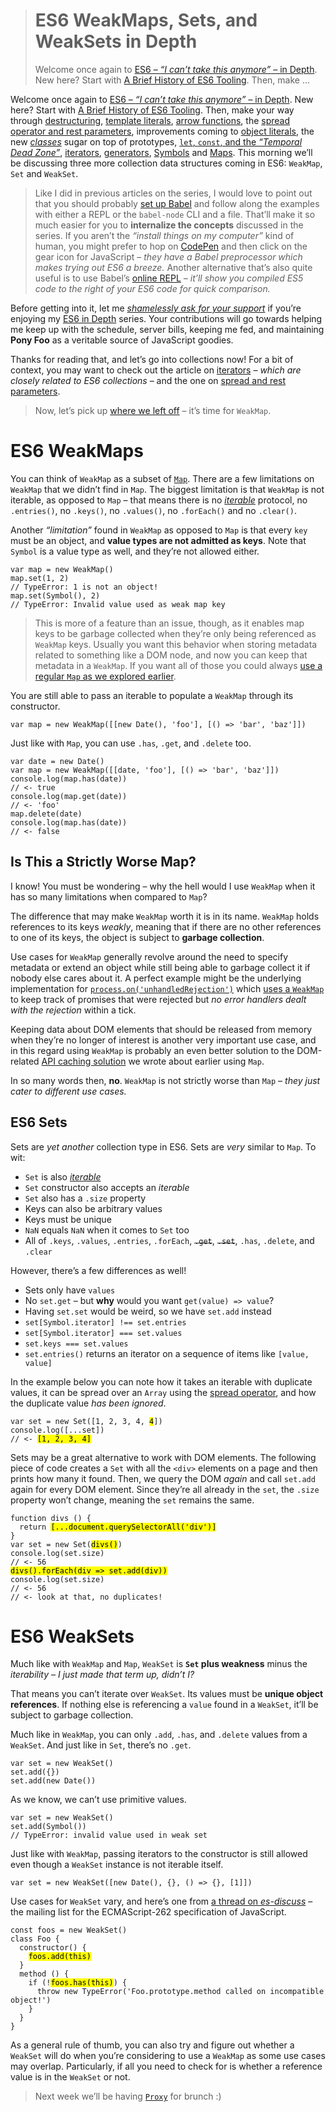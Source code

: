 <div><blockquote>
  <h1>ES6 WeakMaps, Sets, and WeakSets in Depth</h1>
  <div><p>Welcome once again to <a href="https://ponyfoo.com/articles/tagged/es6-in-depth">ES6 &#x2013; <em>&#x201C;I can&#x2019;t take this anymore&#x201D;</em> &#x2013; in Depth</a>. New here? Start with <a href="https://ponyfoo.com/articles/a-brief-history-of-es6-tooling">A Brief History of ES6 Tooling</a>. Then, make &#x2026;</p></div>
</blockquote></div>

<div><p>Welcome once again to <a href="https://ponyfoo.com/articles/tagged/es6-in-depth">ES6 &#x2013; <em>&#x201C;I can&#x2019;t take this anymore&#x201D;</em> &#x2013; in Depth</a>. New here? Start with <a href="https://ponyfoo.com/articles/a-brief-history-of-es6-tooling">A Brief History of ES6 Tooling</a>. Then, make your way through <a href="https://ponyfoo.com/articles/es6-destructuring-in-depth">destructuring</a>, <a href="https://ponyfoo.com/articles/es6-template-strings-in-depth">template literals</a>, <a href="https://ponyfoo.com/articles/es6-arrow-functions-in-depth">arrow functions</a>, the <a href="https://ponyfoo.com/articles/es6-spread-and-butter-in-depth">spread operator and rest parameters</a>, improvements coming to <a href="https://ponyfoo.com/articles/es6-object-literal-features-in-depth">object literals</a>, the new <a href="https://ponyfoo.com/articles/es6-classes-in-depth"><em>classes</em></a> sugar on top of prototypes, <a href="https://ponyfoo.com/articles/es6-let-const-and-temporal-dead-zone-in-depth"><code class="md-code md-code-inline">let</code>, <code class="md-code md-code-inline">const</code>, and the <em>&#x201C;Temporal Dead Zone&#x201D;</em></a>, <a href="https://ponyfoo.com/articles/es6-iterators-in-depth">iterators</a>, <a href="https://ponyfoo.com/articles/es6-generators-in-depth">generators</a>, <a href="https://ponyfoo.com/articles/es6-symbols-in-depth">Symbols</a> and <a href="https://ponyfoo.com/articles/es6-maps-in-depth">Maps</a>. This morning we&#x2019;ll be discussing three more collection data structures coming in ES6: <code class="md-code md-code-inline">WeakMap</code>, <code class="md-code md-code-inline">Set</code> and <code class="md-code md-code-inline">WeakSet</code>.</p></div>

<div></div>

<div><blockquote> <p>Like I did in previous articles on the series, I would love to point out that you should probably <a href="https://ponyfoo.com/articles/universal-react-babel#setting-up-babel">set up Babel</a> and follow along the examples with either a REPL or the <code class="md-code md-code-inline">babel-node</code> CLI and a file. That&#x2019;ll make it so much easier for you to <strong>internalize the concepts</strong> discussed in the series. If you aren&#x2019;t the <em>&#x201C;install things on my computer&#x201D;</em> kind of human, you might prefer to hop on <a href="http://codepen.io/" target="_blank">CodePen</a> and then click on the gear icon for JavaScript &#x2013; <em>they have a Babel preprocessor which makes trying out ES6 a breeze.</em> Another alternative that&#x2019;s also quite useful is to use Babel&#x2019;s <a href="http://babeljs.io/repl/" target="_blank">online REPL</a> <em>&#x2013; it&#x2019;ll show you compiled ES5 code to the right of your ES6 code for quick comparison.</em></p> </blockquote> <p>Before getting into it, let me <a href="https://www.patreon.com/bevacqua" target="_blank"><em>shamelessly ask for your support</em></a> if you&#x2019;re enjoying my <a href="https://ponyfoo.com/articles/tagged/es6-in-depth">ES6 in Depth</a> series. Your contributions will go towards helping me keep up with the schedule, server bills, keeping me fed, and maintaining <strong>Pony Foo</strong> as a veritable source of JavaScript goodies.</p> <p>Thanks for reading that, and let&#x2019;s go into collections now! For a bit of context, you may want to check out the article on <a href="https://ponyfoo.com/articles/es6-iterators-in-depth">iterators</a> <em>&#x2013; which are closely related to ES6 collections &#x2013;</em> and the one on <a href="https://ponyfoo.com/articles/es6-spread-and-butter-in-depth">spread and rest parameters</a>.</p> <blockquote> <p>Now, let&#x2019;s pick up <a href="https://ponyfoo.com/articles/es6-maps-in-depth">where we left off</a> &#x2013; it&#x2019;s time for <code class="md-code md-code-inline">WeakMap</code>.</p> </blockquote></div>

<div><h1 id="es6-weakmaps">ES6 WeakMaps</h1> <p>You can think of <code class="md-code md-code-inline">WeakMap</code> as a subset of <a href="https://ponyfoo.com/articles/es6-maps-in-depth" aria-label="ES6 Maps in Depth on Pony Foo"><code class="md-code md-code-inline">Map</code></a>. There are a few limitations on <code class="md-code md-code-inline">WeakMap</code> that we didn&#x2019;t find in <code class="md-code md-code-inline">Map</code>. The biggest limitation is that <code class="md-code md-code-inline">WeakMap</code> is not iterable, as opposed to <code class="md-code md-code-inline">Map</code> &#x2013; that means there is no <a href="https://ponyfoo.com/articles/es6-iterators-in-depth" aria-label="ES6 Iterators in Depth on Pony Foo"><em>iterable</em></a> protocol, no <code class="md-code md-code-inline">.entries()</code>, no <code class="md-code md-code-inline">.keys()</code>, no <code class="md-code md-code-inline">.values()</code>, no <code class="md-code md-code-inline">.forEach()</code> and no <code class="md-code md-code-inline">.clear()</code>.</p> <p>Another <em>&#x201C;limitation&#x201D;</em> found in <code class="md-code md-code-inline">WeakMap</code> as opposed to <code class="md-code md-code-inline">Map</code> is that every <code class="md-code md-code-inline">key</code> must be an object, and <strong>value types are not admitted as keys</strong>. Note that <code class="md-code md-code-inline">Symbol</code> is a value type as well, and they&#x2019;re not allowed either.</p> <pre class="md-code-block"><code class="md-code md-lang-javascript"><span class="md-code-keyword">var</span> map = <span class="md-code-keyword">new</span> WeakMap()
map.set(<span class="md-code-number">1</span>, <span class="md-code-number">2</span>)
<span class="md-code-comment">// TypeError: 1 is not an object!</span>
map.set(Symbol(), <span class="md-code-number">2</span>)
<span class="md-code-comment">// TypeError: Invalid value used as weak map key</span>
</code></pre> <blockquote> <p>This is more of a feature than an issue, though, as it enables map keys to be garbage collected when they&#x2019;re only being referenced as <code class="md-code md-code-inline">WeakMap</code> keys. Usually you want this behavior when storing metadata related to something like a DOM node, and now you can keep that metadata in a <code class="md-code md-code-inline">WeakMap</code>. If you want all of those you could always <a href="https://ponyfoo.com/articles/es6-maps-in-depth" aria-label="ES6 Maps in Depth on Pony Foo">use a regular <code class="md-code md-code-inline">Map</code> as we explored earlier</a>.</p> </blockquote> <p>You are still able to pass an iterable to populate a <code class="md-code md-code-inline">WeakMap</code> through its constructor.</p> <pre class="md-code-block"><code class="md-code md-lang-javascript"><span class="md-code-keyword">var</span> map = <span class="md-code-keyword">new</span> WeakMap([[<span class="md-code-keyword">new</span> <span class="md-code-built_in">Date</span>(), <span class="md-code-string">&apos;foo&apos;</span>], [() =&gt; <span class="md-code-string">&apos;bar&apos;</span>, <span class="md-code-string">&apos;baz&apos;</span>]])
</code></pre> <p>Just like with <code class="md-code md-code-inline">Map</code>, you can use <code class="md-code md-code-inline">.has</code>, <code class="md-code md-code-inline">.get</code>, and <code class="md-code md-code-inline">.delete</code> too.</p> <pre class="md-code-block"><code class="md-code md-lang-javascript"><span class="md-code-keyword">var</span> date = <span class="md-code-keyword">new</span> <span class="md-code-built_in">Date</span>()
<span class="md-code-keyword">var</span> map = <span class="md-code-keyword">new</span> WeakMap([[date, <span class="md-code-string">&apos;foo&apos;</span>], [() =&gt; <span class="md-code-string">&apos;bar&apos;</span>, <span class="md-code-string">&apos;baz&apos;</span>]])
<span class="md-code-built_in">console</span>.log(map.has(date))
<span class="md-code-comment">// &lt;- true</span>
<span class="md-code-built_in">console</span>.log(map.get(date))
<span class="md-code-comment">// &lt;- &apos;foo&apos;</span>
map.delete(date)
<span class="md-code-built_in">console</span>.log(map.has(date))
<span class="md-code-comment">// &lt;- false</span>
</code></pre> <h2 id="is-this-a-strictly-worse-map">Is This a Strictly Worse Map?</h2> <p>I know! You must be wondering &#x2013; why the hell would I use <code class="md-code md-code-inline">WeakMap</code> when it has so many limitations when compared to <code class="md-code md-code-inline">Map</code>?</p> <p>The difference that may make <code class="md-code md-code-inline">WeakMap</code> worth it is in its name. <code class="md-code md-code-inline">WeakMap</code> holds references to its keys <em>weakly</em>, meaning that if there are no other references to one of its keys, the object is subject to <strong>garbage collection</strong>.</p> <p>Use cases for <code class="md-code md-code-inline">WeakMap</code> generally revolve around the need to specify metadata or extend an object while still being able to garbage collect it if nobody else cares about it. A perfect example might be the underlying implementation for <a href="https://iojs.org/api/process.html#process_event_unhandledrejection" target="_blank" aria-label="Node.js Documentation for &apos;unhandledRejection&apos; process event"><code class="md-code md-code-inline">process.on(&apos;unhandledRejection&apos;)</code></a> which <a href="https://github.com/petkaantonov/io.js/commit/f46874357ee7b909ae54304c6791f2a4baddf613#diff-6ff379484cbabad48301d485db111c08R269" target="_blank" aria-label="node: implement unhandled rejection tracking">uses a <code class="md-code md-code-inline">WeakMap</code></a> to keep track of promises that were rejected but <em>no error handlers dealt with the rejection</em> within a tick.</p> <p>Keeping data about DOM elements that should be released from memory when they&#x2019;re no longer of interest is another very important use case, and in this regard using <code class="md-code md-code-inline">WeakMap</code> is probably an even better solution to the DOM-related <a href="https://ponyfoo.com/articles/es6-maps-in-depth#hash-maps-and-the-dom" aria-label="Hash-Maps and the DOM">API caching solution</a> we wrote about earlier using <code class="md-code md-code-inline">Map</code>.</p> <p>In so many words then, <strong>no</strong>. <code class="md-code md-code-inline">WeakMap</code> is not strictly worse than <code class="md-code md-code-inline">Map</code> <em>&#x2013; they just cater to different use cases.</em></p> <h2 id="es6-sets">ES6 Sets</h2> <p>Sets are <em>yet another</em> collection type in ES6. Sets are <em>very</em> similar to <code class="md-code md-code-inline">Map</code>. To wit:</p> <ul> <li><code class="md-code md-code-inline">Set</code> is also <a href="https://ponyfoo.com/articles/es6-iterators-in-depth" aria-label="ES6 Iterators in Depth on Pony Foo"><em>iterable</em></a></li> <li><code class="md-code md-code-inline">Set</code> constructor also accepts an <em>iterable</em></li> <li><code class="md-code md-code-inline">Set</code> also has a <code class="md-code md-code-inline">.size</code> property</li> <li>Keys can also be arbitrary values</li> <li>Keys must be unique</li> <li><code class="md-code md-code-inline">NaN</code> equals <code class="md-code md-code-inline">NaN</code> when it comes to <code class="md-code md-code-inline">Set</code> too</li> <li>All of <code class="md-code md-code-inline">.keys</code>, <code class="md-code md-code-inline">.values</code>, <code class="md-code md-code-inline">.entries</code>, <code class="md-code md-code-inline">.forEach</code>, <del><code class="md-code md-code-inline">.get</code></del>, <del><code class="md-code md-code-inline">.set</code></del>, <code class="md-code md-code-inline">.has</code>, <code class="md-code md-code-inline">.delete</code>, and <code class="md-code md-code-inline">.clear</code></li> </ul> <p>However, there&#x2019;s a few differences as well!</p> <ul> <li>Sets only have <code class="md-code md-code-inline">values</code></li> <li>No <code class="md-code md-code-inline">set.get</code> &#x2013; but <strong>why</strong> would you want <code class="md-code md-code-inline">get(value) =&gt; value</code>?</li> <li>Having <code class="md-code md-code-inline">set.set</code> would be weird, so we have <code class="md-code md-code-inline">set.add</code> instead</li> <li><code class="md-code md-code-inline">set[Symbol.iterator] !== set.entries</code></li> <li><code class="md-code md-code-inline">set[Symbol.iterator] === set.values</code></li> <li><code class="md-code md-code-inline">set.keys === set.values</code></li> <li><code class="md-code md-code-inline">set.entries()</code> returns an iterator on a sequence of items like <code class="md-code md-code-inline">[value, value]</code></li> </ul> <p>In the example below you can note how it takes an iterable with duplicate values, it can be spread over an <code class="md-code md-code-inline">Array</code> using the <a href="https://ponyfoo.com/articles/es6-spread-and-butter-in-depth" aria-label="ES6 Spread and Butter in Depth on Pony Foo">spread operator</a>, and how the duplicate value <em>has been ignored</em>.</p> <pre class="md-code-block"><code class="md-code md-lang-javascript"><span class="md-code-keyword">var</span> set = <span class="md-code-keyword">new</span> Set([<span class="md-code-number">1</span>, <span class="md-code-number">2</span>, <span class="md-code-number">3</span>, <span class="md-code-number">4</span>, <mark class="md-mark md-code-mark">4</mark>])
<span class="md-code-built_in">console</span>.log([...set])
<span class="md-code-comment">// &lt;- <mark class="md-mark md-code-mark">[1, 2, 3, 4]</mark></span>
</code></pre> <p>Sets may be a great alternative to work with DOM elements. The following piece of code creates a <code class="md-code md-code-inline">Set</code> with all the <code class="md-code md-code-inline">&lt;div&gt;</code> elements on a page and then prints how many it found. Then, we query the DOM <em>again</em> and call <code class="md-code md-code-inline">set.add</code> again for every DOM element. Since they&#x2019;re all already in the <code class="md-code md-code-inline">set</code>, the <code class="md-code md-code-inline">.size</code> property won&#x2019;t change, meaning the <code class="md-code md-code-inline">set</code> remains the same.</p> <pre class="md-code-block"><code class="md-code md-lang-javascript"><span class="md-code-function"><span class="md-code-keyword">function</span> <span class="md-code-title">divs</span> <span class="md-code-params">()</span> </span>{
  <span class="md-code-keyword">return</span> <mark class="md-mark md-code-mark">[...document.querySelectorAll(<span class="md-code-string">&apos;div&apos;</span>)]</mark>
}
<span class="md-code-keyword">var</span> set = <span class="md-code-keyword">new</span> Set(<mark class="md-mark md-code-mark">divs()</mark>)
<span class="md-code-built_in">console</span>.log(set.size)
<span class="md-code-comment">// &lt;- 56</span>
<mark class="md-mark md-code-mark">divs().forEach(div =&gt; set.add(div))</mark>
<span class="md-code-built_in">console</span>.log(set.size)
<span class="md-code-comment">// &lt;- 56</span>
<span class="md-code-comment">// &lt;- look at that, no duplicates!</span>
</code></pre> <h1 id="es6-weaksets">ES6 WeakSets</h1> <p>Much like with <code class="md-code md-code-inline">WeakMap</code> and <code class="md-code md-code-inline">Map</code>, <code class="md-code md-code-inline">WeakSet</code> is <strong><code class="md-code md-code-inline">Set</code> plus weakness</strong> minus the <em>iterability</em> <em>&#x2013; I just made that term up, didn&#x2019;t I?</em></p> <p>That means you can&#x2019;t iterate over <code class="md-code md-code-inline">WeakSet</code>. Its values must be <strong>unique object references</strong>. If nothing else is referencing a <code class="md-code md-code-inline">value</code> found in a <code class="md-code md-code-inline">WeakSet</code>, it&#x2019;ll be subject to garbage collection.</p> <p>Much like in <code class="md-code md-code-inline">WeakMap</code>, you can only <code class="md-code md-code-inline">.add</code>, <code class="md-code md-code-inline">.has</code>, and <code class="md-code md-code-inline">.delete</code> values from a <code class="md-code md-code-inline">WeakSet</code>. And just like in <code class="md-code md-code-inline">Set</code>, there&#x2019;s no <code class="md-code md-code-inline">.get</code>.</p> <pre class="md-code-block"><code class="md-code md-lang-javascript"><span class="md-code-keyword">var</span> set = <span class="md-code-keyword">new</span> WeakSet()
set.add({})
set.add(<span class="md-code-keyword">new</span> <span class="md-code-built_in">Date</span>())
</code></pre> <p>As we know, we can&#x2019;t use primitive values.</p> <pre class="md-code-block"><code class="md-code md-lang-javascript"><span class="md-code-keyword">var</span> set = <span class="md-code-keyword">new</span> WeakSet()
set.add(Symbol())
<span class="md-code-comment">// TypeError: invalid value used in weak set</span>
</code></pre> <p>Just like with <code class="md-code md-code-inline">WeakMap</code>, passing iterators to the constructor is still allowed even though a <code class="md-code md-code-inline">WeakSet</code> instance is not iterable itself.</p> <pre class="md-code-block"><code class="md-code md-lang-javascript"><span class="md-code-keyword">var</span> set = <span class="md-code-keyword">new</span> WeakSet([<span class="md-code-keyword">new</span> <span class="md-code-built_in">Date</span>(), {}, () =&gt; {}, [<span class="md-code-number">1</span>]])
</code></pre> <p>Use cases for <code class="md-code md-code-inline">WeakSet</code> vary, and here&#x2019;s one from <a href="https://esdiscuss.org/topic/actual-weakset-use-cases#content-1" target="_blank" aria-label="Actual WeakSet Use Cases on ES Discuss">a thread on <em>es-discuss</em></a> &#x2013; the mailing list for the ECMAScript-262 specification of JavaScript.</p> <pre class="md-code-block"><code class="md-code md-lang-javascript"><span class="md-code-keyword">const</span> foos = <span class="md-code-keyword">new</span> WeakSet()
<span class="md-code-keyword">class</span> Foo {
  constructor() {
    <mark class="md-mark md-code-mark">foos.add(<span class="md-code-keyword">this</span>)</mark>
  }
  method () {
    <span class="md-code-keyword">if</span> (!<mark class="md-mark md-code-mark">foos.has(<span class="md-code-keyword">this</span>)</mark>) {
      <span class="md-code-keyword">throw</span> <span class="md-code-keyword">new</span> <span class="md-code-built_in">TypeError</span>(<span class="md-code-string">&apos;Foo.prototype.method called on incompatible object!&apos;</span>)
    }
  }
}
</code></pre> <p>As a general rule of thumb, you can also try and figure out whether a <code class="md-code md-code-inline">WeakSet</code> will do when you&#x2019;re considering to use a <code class="md-code md-code-inline">WeakMap</code> as some use cases may overlap. Particularly, if all you need to check for is whether a reference value is in the <code class="md-code md-code-inline">WeakSet</code> or not.</p> <blockquote> <p>Next week we&#x2019;ll be having <a href="https://developer.mozilla.org/en/docs/Web/JavaScript/Reference/Global_Objects/Proxy" target="_blank" aria-label="Proxy Objects in ES6 on MDN"><code class="md-code md-code-inline">Proxy</code></a> for brunch :)</p> </blockquote></div>
